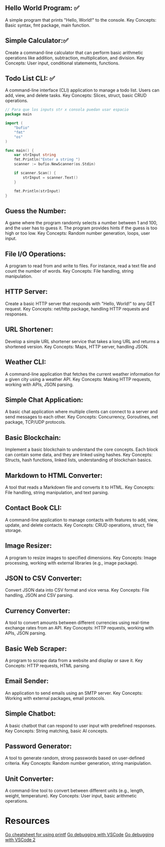 ## Hello World Program: ✅

A simple program that prints "Hello, World!" to the console.
Key Concepts: Basic syntax, fmt package, main function.

## Simple Calculator:✅

Create a command-line calculator that can perform basic arithmetic operations like addition, subtraction, multiplication, and division.
Key Concepts: User input, conditional statements, functions.

## Todo List CLI: ✅

A command-line interface (CLI) application to manage a todo list. Users can add, view, and delete tasks.
Key Concepts: Slices, struct, basic CRUD operations.

```go
// Para que los inputs str x consola puedan usar espacio
package main

import (
    "bufio"
    "fmt"
    "os"
)

func main() {
    var strInput string
    fmt.Println("Enter a string ")
    scanner := bufio.NewScanner(os.Stdin)

    if scanner.Scan() {
        strInput = scanner.Text()
    }

    fmt.Println(strInput)
}
```

## Guess the Number:

A game where the program randomly selects a number between 1 and 100, and the user has to guess it. The program provides hints if the guess is too high or too low.
Key Concepts: Random number generation, loops, user input.

## File I/O Operations:

A program to read from and write to files. For instance, read a text file and count the number of words.
Key Concepts: File handling, string manipulation.

## HTTP Server:

Create a basic HTTP server that responds with "Hello, World!" to any GET request.
Key Concepts: net/http package, handling HTTP requests and responses.

## URL Shortener:

Develop a simple URL shortener service that takes a long URL and returns a shortened version.
Key Concepts: Maps, HTTP server, handling JSON.

## Weather CLI:

A command-line application that fetches the current weather information for a given city using a weather API.
Key Concepts: Making HTTP requests, working with APIs, JSON parsing.

## Simple Chat Application:

A basic chat application where multiple clients can connect to a server and send messages to each other.
Key Concepts: Concurrency, Goroutines, net package, TCP/UDP protocols.

## Basic Blockchain:

Implement a basic blockchain to understand the core concepts. Each block can contain some data, and they are linked using hashes.
Key Concepts: Structs, hash functions, linked lists, understanding of blockchain basics.

## Markdown to HTML Converter:

A tool that reads a Markdown file and converts it to HTML.
Key Concepts: File handling, string manipulation, and text parsing.

## Contact Book CLI:

A command-line application to manage contacts with features to add, view, update, and delete contacts.
Key Concepts: CRUD operations, struct, file storage.

## Image Resizer:

A program to resize images to specified dimensions.
Key Concepts: Image processing, working with external libraries (e.g., image package).

## JSON to CSV Converter:

Convert JSON data into CSV format and vice versa.
Key Concepts: File handling, JSON and CSV parsing.

## Currency Converter:

A tool to convert amounts between different currencies using real-time exchange rates from an API.
Key Concepts: HTTP requests, working with APIs, JSON parsing.

## Basic Web Scraper:

A program to scrape data from a website and display or save it.
Key Concepts: HTTP requests, HTML parsing.

## Email Sender:

An application to send emails using an SMTP server.
Key Concepts: Working with external packages, email protocols.

## Simple Chatbot:

A basic chatbot that can respond to user input with predefined responses.
Key Concepts: String matching, basic AI concepts.

## Password Generator:

A tool to generate random, strong passwords based on user-defined criteria.
Key Concepts: Random number generation, string manipulation.

## Unit Converter:

A command-line tool to convert between different units (e.g., length, weight, temperature).
Key Concepts: User input, basic arithmetic operations.

# Resources

[Go cheatsheet for using printf](https://yourbasic.org/golang/fmt-printf-reference-cheat-sheet/#default)
[Go debugging with VSCode](https://www.digitalocean.com/community/tutorials/debugging-go-code-with-visual-studio-code)
[Go debugging with VSCode 2](https://github.com/golang/vscode-go/blob/master/docs/debugging.md)

